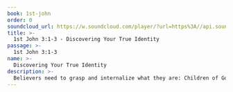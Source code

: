 ```yaml
---
book: 1st-john
order: 0
soundcloud_url: https://w.soundcloud.com/player/?url=https%3A//api.soundcloud.com/tracks/
title: >-
  1st John 3:1-3 - Discovering Your True Identity
passage: >-
  1st John 3:1-3
name: >-
  Discovering Your True Identity
description: >-
  Believers need to grasp and internalize what they are: Children of God! And the best is yet to come. When Christ returns, we shall be like him fully.
---
```


